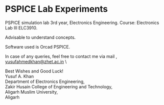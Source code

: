 # PSPICE Lab Experiments

PSPICE simulation lab 3rd year, Electronics Engineering. Course: Electronics Lab III ELC3910. 

Advisable to understand concepts. 

Software used is Orcad PSPICE. 

In case of any queries, feel free to contact me via mail , yusufahmedkhan@zhet.ac.in \

Best Wishes and Good Luck! \
Yusuf A. Khan \
Department of Electronics Engineering, \
Zakir Husain College of Engineering and Technology, \
Aligarh Muslim University, \
Aligarh
